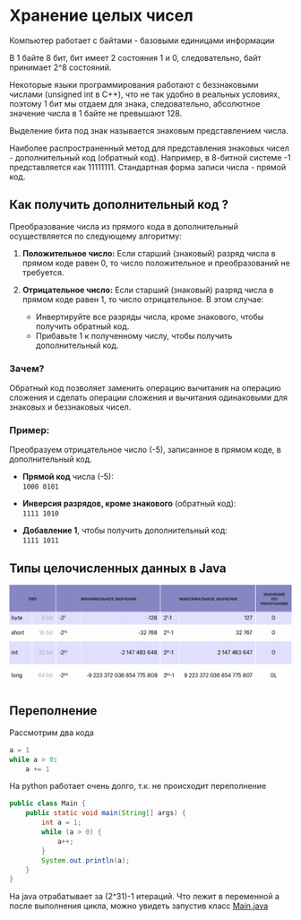 # Хранение целых чисел

Компьютер работает с байтами - базовыми единицами информации

В 1 байте 8 бит, бит имеет 2 состояния 1 и 0, следовательно, байт принимает 2^8 состояний.

Некоторые языки программирования работают с беззнаковыми числами (unsigned int в C++), что не так удобно в реальных
условиях, поэтому 1 бит мы отдаем для знака, следовательно, абсолютное значение числа в 1 байте не превышают 128.

Выделение бита под знак называется знаковым представлением числа.

Наиболее распространенный метод для представления знаковых чисел - дополнительный код (обратный код). Например, в
8-битной системе -1 представляется как 11111111. Стандартная форма записи числа - прямой код.

## Как получить дополнительный код ?

Преобразование числа из прямого кода в дополнительный осуществляется по следующему алгоритму:

1. **Положительное число:** Если старший (знаковый) разряд числа в прямом коде равен 0, то число положительное и
   преобразований не требуется.

2. **Отрицательное число:** Если старший (знаковый) разряд числа в прямом коде равен 1, то число отрицательное. В этом
   случае:
    - Инвертируйте все разряды числа, кроме знакового, чтобы получить обратный код.
    - Прибавьте 1 к полученному числу, чтобы получить дополнительный код.

### Зачем?

Обратный код позволяет заменить операцию вычитания на операцию сложения и сделать операции сложения и вычитания
одинаковыми для знаковых и беззнаковых чисел.

### Пример:

Преобразуем отрицательное число \(-5\), записанное в прямом коде, в дополнительный код.

- **Прямой код** числа \(-5\):  
  `1000 0101`

- **Инверсия разрядов, кроме знакового** (обратный код):  
  `1111 1010`

- **Добавление 1**, чтобы получить дополнительный код:  
  `1111 1011`

## Типы целочисленных данных в Java

![img.png](utils/img_3.png)

## Переполнение

Рассмотрим два кода

```python
a = 1
while a > 0:
    a += 1
```

На python работает очень долго, т.к. не происходит переполнение

```java 
public class Main {
    public static void main(String[] args) {
        int a = 1;
        while (a > 0) {
            a++;
        }
        System.out.println(a);
    }
}
```

На java отрабатывает за (2^31)-1 итераций. Что лежит в переменной a после выполнения цикла, можно увидеть запустив
класс [Main.java](src%2FMain.java)
